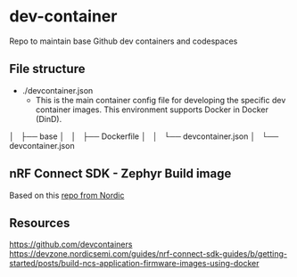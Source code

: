 # dev-container
Repo to maintain base Github dev containers and codespaces

## File structure

* ./devcontainer.json
  * This is the main container config file for developing the specific dev container images. This environment supports Docker in Docker (DinD).

│   ├── base
│   │   ├── Dockerfile
│   │   └── devcontainer.json
│   └── devcontainer.json

## nRF Connect SDK - Zephyr Build image
Based on this [repo from Nordic](https://github.com/NordicPlayground/nrf-docker)

## Resources
https://github.com/devcontainers
https://devzone.nordicsemi.com/guides/nrf-connect-sdk-guides/b/getting-started/posts/build-ncs-application-firmware-images-using-docker

